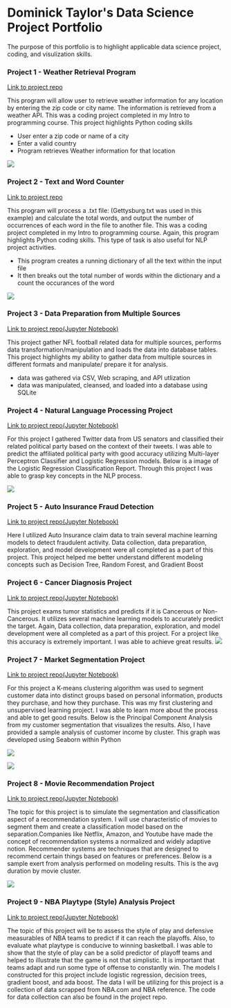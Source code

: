 # Dominick Taylor's Data Science Project Portfolio

The purpose of this portfolio is to highlight applicable data science project, coding, and visulization skills.

### Project 1 - Weather Retrieval Program
 [Link to project repo](https://github.com/DominickTDS/Weather_Retrieval_program)

This program will allow user to retrieve weather information for any location by entering the zip code or city name. The information is retrieved from a weather API.
This was a coding project completed in my Intro to programming course. This project highlights Python coding skills

- User enter a zip code or name of a city
- Enter a valid country
- Program retrieves Weather information for that location

![](https://github.com/DominickTDS/Dominick_Taylor_Project_Portfolio/blob/main/weather_app_output.JPG?raw=true)


### Project 2 - Text and Word Counter
[Link to project repo](https://github.com/DominickTDS/Word_Counter)

This program will process a .txt file: (Gettysburg.txt was used in this example) and calculate the total words, and output the number of occurrences of each word in the file to another file. This was a coding project completed in my Intro to programming course. Again, this program highlights Python coding skills. This type of task is also useful for NLP project activities. 

- This program creates a running dictionary of all the text within the input file
- It then breaks out the total number of words within the dictionary and a count the occurances of the word

![](https://github.com/DominickTDS/Word_Counter/blob/main/word_counter_output.JPG?raw=true)


### Project 3 - Data Preparation from Multiple Sources
[Link to project repo(Jupyter Notebook)](https://github.com/DominickTDS/Data_preparation)

This project gather NFL football related data for multiple sources, performs data transformation/manipulation and loads the data into database tables. This project highlights my ability to gather data from multiple sources in different formats and manipulate/ prepare it for analysis.

- data was gathered via CSV, Web scraping, and API utlization
- data was manipulated, cleansed, and loaded into a database using SQLite


### Project 4 - Natural Language Processing Project
[Link to project repo(Jupyter Notebook)](https://github.com/DominickTDS/Natural_Language_Process_Project)

For this project I gathered Twitter data from US senators and classified their related political party based on the context of their tweets. I was able to predict the affiliated political party with good accuracy utilizing Multi-layer Perceptron Classifier and Logistic Regression models. Below is a image of the Logistic Regression Classification Report. Through this project I was able to grasp key concepts in the NLP process.

![](https://github.com/DominickTDS/Natural_Language_Process_Project/blob/main/NLP_report.JPG?raw=true)



### Project 5 - Auto Insurance Fraud Detection
[Link to project repo(Jupyter Notebook)](https://github.com/DominickTDS/Auto_Insurance_Fraud_Detection)

Here I utilized Auto Insurance claim data to train several machine learning models to detect fraudulent activity. Data collection, data preparation, exploration, and model development were all completed as a part of this project. This project helped me better understand different modeling concepts such as Decision Tree, Random Forest, and Gradient Boost





### Project 6 - Cancer Diagnosis Project
[Link to project repo(Jupyter Notebook)](https://github.com/DominickTDS/Cancer_Diagnosis_Project)

This project exams tumor statistics and predicts if it is Cancerous or Non-Cancerous. It utilizes several machine learning models to accurately predict the target. Again, Data collection, data preparation, exploration, and model development were all completed as a part of this project. For a project like this accuracy is extremely important. I was able to achieve great results.
![](https://github.com/DominickTDS/Cancer_Diagnosis_Project/blob/main/cancer_model_results.JPG?raw=true)




### Project 7 - Market Segmentation Project
[Link to project repo(Jupyter Notebook)](https://github.com/DominickTDS/Market_Segmentation)

For this project a K-means clustering algorithm was used to segment customer data into distinct groups based on personal information, products they purchase, and how they purchase. This was my first clustering and unsupervised learning project. I was able to learn more about the process and able to get good results. Below is the Principal Component Analysis from my customer segmentation that visualizes the results. Also, I have provided a sample analysis of customer income by cluster. This graph was developed using Seaborn within Python

![](https://github.com/DominickTDS/Market_Segmentation/blob/main/market_seg_cluster.JPG?raw=true)

![](https://github.com/DominickTDS/Market_Segmentation/blob/main/avg_cust_income.JPG?raw=true)



### Project 8 - Movie Recommendation Project
[Link to project repo(Jupyter Notebook)](https://github.com/DominickTDS/Movie_Recommendation_Project)

The topic for this project is to simulate the segmentation and classification aspect of a recommendation system. I will use characteristic of movies to segment them and create a classification model based on the separation.Companies like Netflix, Amazon, and Youtube have made the concept of recommendation systems a normalized and widely adaptive notion. Recommender systems are techniques that are designed to recommend certain things based on features or preferences. Below is a sample exert from analysis performed on modeling results. This is the avg duration by movie cluster.

![](https://github.com/DominickTDS/Movie_Recommendation_Project/blob/main/movie_duration_bycluster.JPG?raw=true)


### Project 9 - NBA Playtype (Style) Analysis Project
[Link to project repo(Jupyter Notebook)](https://github.com/DominickTDS/NBA_Playtype_Analysis)

The topic of this project will be to assess the style of play and defensive measurables of NBA teams to predict if it can reach the playoffs. Also, to evaluate what playtype is conducive to winning basketball. I was able to show that the style of play can be a solid predictor of playoff teams and helped to illustrate that the game is not that simplistic. It is important that teams adapt and run some type of offense to constantly win. The models I constructed for this project include logistic regression, decision trees, gradient boost, and ada boost. The data I will be utilizing for this project is a collection of data scrapped from NBA.com and NBA reference. The code for data collection can also be found in the project repo. 






